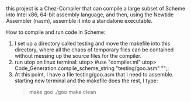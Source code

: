 this project is a Chez-Compiler that can compile a large subset of Scheme into Intel x86, 64-bit assembly language, and then, using the Newtide Assembler (nasm), assemble it into a standalone executable.

How to compile and run code in Scheme:
1) I set up a directory called testing and move the makefile into this directory, where all the chaos of temporary files can be contained without messing up the source files for the compiler.
2) run utop on linux terminal:
      utop> #use "compiler.ml"
      utop> Code_Generation.compile_scheme_string "testing/goo.asm" "<Scheme-Code>";;
3) At this point, I have a file testing/goo.asm that I need to assemble. starting new terminal and the makefile does the rest, I type:
    > make goo
    > ./goo
    > make clean
